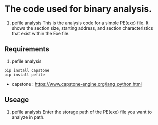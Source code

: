 # The code used for binary analysis.
1. pefile analysis 
This is the analysis code for a simple PE(exe) file.
It shows the section size, starting address, and section characteristics that exist within the Exe file.


## Requirements
1. pefile analysis 
```
pip install capstone 
pip install pefile
```
* capstone : https://www.capstone-engine.org/lang_python.html


## Useage
1. pefile analysis 
Enter the storage path of the PE(exe) file you want to analyze in path.


